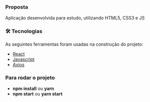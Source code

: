 ### Proposta
Aplicação desenvolvida para estudo, utilizando HTML5, CSS3 e JS

### 🛠 Tecnologias

As seguintes ferramentas foram usadas na construção do projeto:

- [React](https://pt-br.reactjs.org/)
- [Javascript](https://www.javascript.com)
- [Axios](https://axios-http.com)

### Para rodar o projeto
- <b>npm install</b> ou <b>yarn</b>
- <b>npm start</b> ou <b>yarn start</b>
